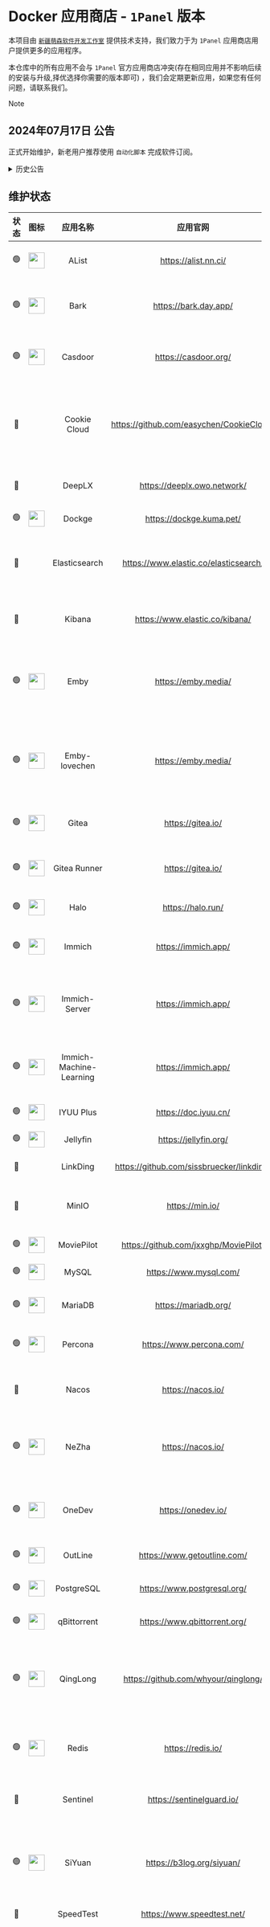 # Docker 应用商店 - `1Panel` 版本

本项目由 [`新疆萌森软件开发工作室`](https://lifebus.top/) 提供技术支持，我们致力于为 `1Panel` 应用商店用户提供更多的应用程序。

本仓库中的所有应用不会与 `1Panel` 官方应用商店冲突(存在相同应用并不影响后续的安装与升级,择优选择你需要的版本即可)
，我们会定期更新应用，如果您有任何问题，请联系我们。

> [!NOTE]
> ## 2024年07月17日 公告
>
> 正式开始维护，新老用户推荐使用 `自动化脚本` 完成软件订阅。

<details>

<summary>历史公告</summary>

> ## 2024年07月16日 公告
>
> 为了解决应用安装问题，我们将在近期发布新的应用安装脚本，敬请期待！
>
> 具体上线应用，可以参考下方应用列表状态标识。
>
> 通过固定环境变量文件，解决应用安装问题，不再需要手动创建 `.env` 文件。
>
> 为了解决应用安装问题，我们将在近期发布新的应用安装脚本，敬请期待！
>
> 对于 `FIT2CLOUD 飞致云` 旗下开源产品 `1Panel` 经过多次商讨，依旧无法将原有问题解决。迫于无奈，这次我们采用迂回战术，通过固定环境变量文件的方式解决问题。
>
> 因此提高了维护成本，但相比于用户体验，我们认为这是值得的。简洁的 `docker-compose.yml` 才是我们的目标。
>
> 后续接入 `Dockge` 应用，将会迎来新的安装方式，敬请期待！
>
> 新老用户均可使用新的安装方式，升级或安装自动化脚本，无需卸载原有安装脚本。
>
> 由于结构变化，我们建议您，完全卸载应用后重新安装，以免出现问题。

> ## 2024年06月14日 公告
>
> 由于 `1Panel` 的升级，自版本 `v1.10.10-lts` 开始，所有应用均已**停止更新**！
>
> 经过与 `1Panel` 官方商议，由于其认为安装或升级应用或面板出现的问题不属于 `Bug`，对于使用本仓库的用户，我们深感抱歉！
>
> 截至目前，我们将不再更新任何应用，如果您有任何问题，请放弃使用当前第三方应用。
>
> 如果您依旧收到应用更新提示，当前唯一解决升级方案为：卸载应用并重新安装。安装时出现的相关问题，请参考常见问题解决。
>
> 🥰 祝大家周末愉快~~

> ## 2024年06月12日 公告
>
> 由于 `1Panel</span> 的升级，造成部分应用无法正常使用，我们考虑到用户体验，决定暂时关闭应用商店更新，等待团队商议解决方案。
>
> 拟定解决方案
> + 当您收到提示 <span style="font-weight: bold; color: #d9534f;">/xxx/xxx/.env</span> 文件不存在时，请手动创建该文件，不需要填写任何内容的空文件。
> + 当您升级 <span style="font-weight: bold; color: #d9534f;">1Panel</span> 出现容器不存在时，请查看容器列表是否正常运行，如果没有运行，可卸载应用并重新安装。
> + 当您升级 <span style="font-weight: bold; color: #d9534f;">1Panel</span> 出现应用无法正常使用时，请查看应用是否正常运行，如果没有运行，可卸载应用并重新安装。
> + 关闭期间，您可能会收到部分应用的更新，没有关系，您可以选择性更新，不会影响您的使用。
> + 由于数据均采用持久化方式存储，卸载应用不会删除数据，您可以放心卸载并重新安装。

> ## 2024年06月09日 公告
>
> 警告</span> 请勿升级 `1Panel` 到 `v1.10.10-lts` 版本，否则会导致应用商店无法使用！

</details>

## 维护状态

| 状态 |                                           图标                                            |          应用名称           |                   应用官网                    | 短的描述                                                                 |    集合     |
|:--:|:---------------------------------------------------------------------------------------:|:-----------------------:|:-----------------------------------------:|:---------------------------------------------------------------------|:---------:|
| 🟢 |    <img height="32" src="https://file.lifebus.top/apps/alist/logo.png" width="32"/>     |          AList          |           https://alist.nn.ci/            | 一款支持多重存储的文件列表程序                                                      |           |
| 🟢 |     <img height="32" src="https://file.lifebus.top/apps/bark/logo.png" width="32"/>     |          Bark           |           https://bark.day.app/           | 一款注重隐私、安全可控的自定义通知推送工具                                                |           |
| 🟢 |   <img height="32" src="https://file.lifebus.top/apps/casdoor/logo.png" width="32"/>    |         Casdoor         |           https://casdoor.org/            | 身份和访问管理(IAM)/单点登录(SSO)平台                                             |           |
| 🔴 |                                                                                         |      Cookie Cloud       | https://github.com/easychen/CookieCloud/  | CookieCloud是一个和自架服务器同步浏览器Cookie和LocalStorage的小工具                     |           |
| 🔴 |                                                                                         |         DeepLX          |        https://deeplx.owo.network/        | DeepL免费API（无需TOKEN）                                                  |           |
| 🟢 |    <img height="32" src="https://file.lifebus.top/apps/dockge/logo.png" width="32"/>    |         Dockge          |         https://dockge.kuma.pet/          | 面向堆栈的管理器                                                             |           |
| 🔴 |                                                                                         |      Elasticsearch      |   https://www.elastic.co/elasticsearch/   | Elasticsearch 是一个分布式、RESTful 风格的搜索和数据分析引擎                            |  Elastic  |
| 🔴 |                                                                                         |         Kibana          |      https://www.elastic.co/kibana/       | Kibana 针对大规模数据快速运行数据分析                                               |  Elastic  |
| 🟢 |     <img height="32" src="https://file.lifebus.top/apps/emby/logo.png" width="32"/>     |          Emby           |            https://emby.media/            | Emby Server 是一款个人媒体服务器，可在几乎所有设备上运行应用程序                               |           |
| 🟢 |     <img height="32" src="https://file.lifebus.top/apps/emby/logo.png" width="32"/>     |      Emby-lovechen      |            https://emby.media/            | 【开心版】Emby Server 是一款个人媒体服务器，可在几乎所有设备上运行应用程序                          |           |
| 🟢 |    <img height="32" src="https://file.lifebus.top/apps/gitea/logo.png" width="32"/>     |          Gitea          |             https://gitea.io/             | 私有、快速、可靠的 DevOps 平台                                                  |   Gitea   |
| 🟢 |    <img height="32" src="https://file.lifebus.top/apps/gitea/logo.png" width="32"/>     |      Gitea Runner       |             https://gitea.io/             | 【Runner】私有、快速、可靠的 DevOps 平台                                          |   Gitea   |
| 🟢 |     <img height="32" src="https://file.lifebus.top/apps/halo/logo.png" width="32"/>     |          Halo           |             https://halo.run/             | 强大易用的开源建站工具                                                          |           |
| 🟢 |    <img height="32" src="https://file.lifebus.top/apps/immich/logo.png" width="32"/>    |         Immich          |            https://immich.app/            | 【完整版本】高性能自托管照片和视频管理解决方案                                              |  Immich   |
| 🟢 |    <img height="32" src="https://file.lifebus.top/apps/immich/logo.png" width="32"/>    |      Immich-Server      |            https://immich.app/            | 【主服务模块】高性能自托管照片和视频管理解决方案                                             |  Immich   |
| 🟢 |    <img height="32" src="https://file.lifebus.top/apps/immich/logo.png" width="32"/>    | Immich-Machine-Learning |            https://immich.app/            | 【机器学习模块】高性能自托管照片和视频管理解决方案                                            |  Immich   |
| 🟢 |  <img height="32" src="https://file.lifebus.top/apps/iyuu-plus/logo.png" width="32"/>   |        IYUU Plus        |           https://doc.iyuu.cn/            | 基于特征码的索引工具                                                           |           |
| 🟢 |   <img height="32" src="https://file.lifebus.top/apps/jellyfin/logo.png" width="32"/>   |        Jellyfin         |           https://jellyfin.org/           | 自由软件媒体系统                                                             |           |
| 🔴 |                                                                                         |        LinkDing         | https://github.com/sissbruecker/linkding/ | 自托管书签管理器                                                             |           |
| 🔴 |                                                                                         |          MinIO          |              https://min.io/              | MinIO 是一种高性能、兼容 S3 的对象存储                                             |           |
| 🟢 | <img height="32" src="https://file.lifebus.top/apps/movie-pilot/logo.png" width="32"/>  |       MoviePilot        |   https://github.com/jxxghp/MoviePilot/   | NAS媒体库自动化管理工具                                                        |           |
| 🟢 |    <img height="32" src="https://file.lifebus.top/apps/mysql/logo.png" width="32"/>     |          MySQL          |          https://www.mysql.com/           | 关系数据库管理系统                                                            |   MySQL   |
| 🟢 |   <img height="32" src="https://file.lifebus.top/apps/mariadb/logo.png" width="32"/>    |         MariaDB         |           https://mariadb.org/            | 【MySQL分支】创新的开源数据库                                                    |   MySQL   |
| 🟢 |   <img height="32" src="https://file.lifebus.top/apps/percona/logo.png" width="32"/>    |         Percona         |         https://www.percona.com/          | 【MySQL分支】关系数据库管理系统                                                   |   MySQL   |
| 🔴 |                                                                                         |          Nacos          |             https://nacos.io/             | 动态服务发现、配置管理和服务管理平台                                                   |           |
| 🟢 |    <img height="32" src="https://file.lifebus.top/apps/nezha/logo.png" width="32"/>     |          NeZha          |             https://nacos.io/             | 【哪吒监控】开源、轻量、易用的服务器监控、运维工具                                            |           |
| 🟢 |    <img height="32" src="https://file.lifebus.top/apps/onedev/logo.png" width="32"/>    |         OneDev          |            https://onedev.io/             | DevOps 平台、带有 CI/CD、看板和软件包的 Git 服务器                                   |           |
| 🟢 |   <img height="32" src="https://file.lifebus.top/apps/outline/logo.png" width="32"/>    |         OutLine         |        https://www.getoutline.com/        | 快速、协作的团队知识库                                                          |           |
| 🟢 |  <img height="32" src="https://file.lifebus.top/apps/postgresql/logo.png" width="32"/>  |       PostgreSQL        |        https://www.postgresql.org/        | 世界上最先进的开源关系数据库                                                       |           |
| 🟢 | <img height="32" src="https://file.lifebus.top/apps/qbittorrent/logo.png" width="32"/>  |       qBittorrent       |       https://www.qbittorrent.org/        | qBittorrent 比特流客户端                                                   |           |
| 🟢 |   <img height="32" src="https://file.lifebus.top/apps/qinglong/logo.png" width="32"/>   |        QingLong         |    https://github.com/whyour/qinglong/    | 【青龙】支持 Python3、JavaScript、Shell、Typescript 的定时任务管理平台                 |           |
| 🟢 |    <img height="32" src="https://file.lifebus.top/apps/redis/logo.png" width="32"/>     |          Redis          |             https://redis.io/             | 从世界上最快的内存数据库创建者那里获取该数据库                                              |           |
| 🔴 |                                                                                         |        Sentinel         |         https://sentinelguard.io/         | 面向分布式、多语言异构化服务架构的流量治理组件                                              |           |
| 🟢 |    <img height="32" src="https://file.lifebus.top/apps/siyuan/logo.png" width="32"/>    |         SiYuan          |         https://b3log.org/siyuan/         | 【思源笔记】一款隐私优先、自托管、完全开源的个人知识管理软件                                       |           |
| 🔴 |                                                                                         |        SpeedTest        |        https://www.speedtest.net/         | 互联网速度测试                                                              | SpeedTest |
| 🔴 |                                                                                         |    SpeedTest-Tracker    |    https://docs.speedtest-tracker.dev/    | Speedtest Tracker 是一款自托管互联网性能跟踪应用程序，可针对 Ookla 的 Speedtest 服务运行速度测试检查 |           |
| 🔴 |                                                                                         |       Stream-Rec        |   https://github.com/hua0512/stream-rec   | Stream-rec是一个用于各种流媒体服务的自动流媒体录制工具                                     |           |
| 🟢 | <img height="32" src="https://file.lifebus.top/apps/transmission/logo.png" width="32"/> |      Transmission       |        https://transmissionbt.com/        | 快速、简单、免费的 Bittorrent 客户端                                             |           |
| 🟢 | <img height="32" src="https://file.lifebus.top/apps/uptime-kuma/logo.png" width="32"/>  |       Uptime Kuma       |         https://uptime.kuma.pet/          | 自托管监控工具                                                              |           |
| 🟢 |    <img height="32" src="https://file.lifebus.top/apps/umami/logo.png" width="32"/>     |          Umami          |             https://umami.is/             | 为速度和效率而构建的网站分析                                                       |           |
| 🔴 |                                                                                         |          Yarr           |      https://github.com/nkanaev/yarr      | Rss 阅读器                                                              |           |
| 🔴 |                                                                                         |         Ztncui          |         https://www.zerotier.com/         | 【自建服务端】ZeroTier 可让您构建几乎任何类型的现代化安全多点虚拟化网络                             | ZeroTier  |

> 说明：
>
> 以上排序不分先后，按照字母顺序排列。
>
> 维护状态：🟢 维护中 🔴 未维护 🟡 表示不定期维护

## 应用安装

> 温馨提示：
> 当您已安装其他第三方库时并且存在应用冲突，安装过程中会主动删除冲突的第三方库应用，如果您不同意，请不要执行脚本。
>
> 我们建议您在安装之前备份您的数据，或手动安装。

### 一键式自动化安装 <sup>`推荐`</sup>

如果您不想每次都手动执行命令，可以使用一键式安装。我们优先推荐此方式。

```shell
curl -sSL https://install.lifebus.top/auto_install.sh | bash
```

> 卸载自动化脚本 (不会卸载应用)

```shell
curl -sSL https://install.lifebus.top/auto_uninstall.sh | bash
```

如需卸载应用列表，您可以手动删除以下目录：

+ 应用目录：`${1panel应用目录}/resource/apps/local`

+ 应用公共文件目录：`/etc/1panel/envs`

+ 应用数据目录：`${应用持久化目录}`

<details>

<summary>其他安装方式</summary>

## 手动更新安装

应用的升级与更新均需要重新执行安装脚本。

```shell
curl -sSL https://install.lifebus.top/app_install.sh | bash
```

## 计划任务模式

将内容写入Shell计划任务中，设定定期执行。

```shell
#!/bin/bash

script_url="https://install.lifebus.top/app_install.sh"

echo "Downloading and executing script from $script_url..."
bash <(curl -sL "$script_url")

echo "Script execution completed."
```

### 配置脚本网络代理

```sh
proxy_protocols="http"
proxy_server="server address"
proxy_port="server port"
export http_proxy="$proxy_protocols://$proxy_server:$proxy_port"
export https_proxy="$proxy_protocols://$proxy_server:$proxy_port"
```

</details>

## 安装 `Pre 尝鲜版` 应用

> 说明：
>
> `Pre 尝鲜版` 应用为测试版本，可能存在未知问题，我们建议您在测试环境中使用。

### 安装尝鲜版应用

```sh
curl -sSL https://install.lifebus.top/pre_app_install.sh | bash
```

### 卸载尝鲜版应用

```sh
curl -sSL https://install.lifebus.top/pre_app_uninstall.sh | bash
```

## 常见问题

+ 升级失败
    + 检查网络状况与磁盘空间
    + 配置镜像地址
    + 尝试重新升级
    + 进行卸载重装
    + 多次升级依旧失败，请联系我们
+ 安装提示
    + `Error: /xxx/xxx/.env file does not exist`
        + 请手动创建 `.env` 文件，不需要填写任何内容的空文件
        + 重新点击安装
+ 前置检查
    + `前置检查` 是利用 `1Panel` 的应用特性，进行安装前的环境检查，如果您的环境不符合要求，将无法安装应用。
    + 关于 `前置检查` 依旧需要填写 `数据库` 相关连接信息，是因为其提供的能力并不是完全可靠，避免后期出现问题，我们采用持久化的方式存储。
    + 如果您的环境符合要求，但是依旧无法安装，请联系我们。

## 温馨提示

安装应用前请查看应用说明，了解应用的使用方法和注意事项。
当前第三方库应用均为开源应用，我们不对应用的安全性和稳定性负责。
如果您在使用过程中遇到问题，请查看应用的官方文档或社区，或者联系我们。

## 联系方式

> [!TIP]
> <img src="https://file.lifebus.top/imgs/google_gmail_logo.png" alt="Gmail" width="30"/>
>
> [Gmail 邮箱](mailto:qyg2297248353@gmail.com)
>
> 通过邮箱反馈您所遇到的问题

> [!TIP]
> <img src="https://file.lifebus.top/imgs/ms_studio_logo.png" alt="博客" width="30"/>
>
> [人生足迹 · 博客](https://blog.lifebus.top/)
> 技术分享的博客平台

> [!TIP]
> <img src="https://file.lifebus.top/imgs/github_logo.png" alt="GitHub" width="30"/>
>
> [GitHub](https://github.com/QYG2297248353)
>
> 全球最大同性交友网站

> [!TIP]
> <img src="https://file.lifebus.top/imgs/gitea_logo.png" alt="Gitea" width="30"/>
>
> [Gitea](https://git.lifebus.top/)
>
> 国内镜像发布仓库

> [!TIP]
> <img src="https://file.lifebus.top/imgs/google_youtube_logo.png" alt="YouTube" width="30"/>
>
> [YouTube](https://www.youtube.com/@cn_ms_studio)
>
> Google旗下的视频分享网站

> [!TIP]
> <img src="https://file.lifebus.top/imgs/twitter_x_logo.png" alt="Twitter" width="30"/>
>
> [Twitter](https://twitter.com/ms2297248353)
>
> X. 正在发生的事

